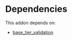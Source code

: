 # Dependencies

This addon depends on:

- [base_tier_validation](https://github.com/bringout/oca-technical)
